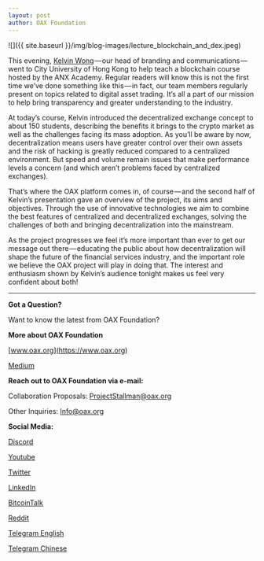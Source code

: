 ```yaml
---
layout: post
author: OAX Foundation
---
```

![]({{ site.baseurl }}/img/blog-images/lecture_blockchain_and_dex.jpeg)

This evening, [Kelvin Wong](https://www.linkedin.com/in/kelvin-wong-90aa002/) — our head of branding and communications — went to City University of Hong Kong to help teach a blockchain course hosted by the ANX Academy. Regular readers will know this is not the first time we’ve done something like this — in fact, our team members regularly present on topics related to digital asset trading. It’s all a part of our mission to help bring transparency and greater understanding to the industry.

At today’s course, Kelvin introduced the decentralized exchange concept to about 150 students, describing the benefits it brings to the crypto market as well as the challenges facing its mass adoption. As you’ll be aware by now, decentralization means users have greater control over their own assets and the risk of hacking is greatly reduced compared to a centralized environment. But speed and volume remain issues that make performance levels a concern (and which aren’t problems faced by centralized exchanges).

That’s where the OAX platform comes in, of course — and the second half of Kelvin’s presentation gave an overview of the project, its aims and objectives. Through the use of innovative technologies we aim to combine the best features of centralized and decentralized exchanges, solving the challenges of both and bringing decentralization into the mainstream.

As the project progresses we feel it’s more important than ever to get our message out there — educating the public about how decentralization will shape the future of the financial services industry, and the important role we believe the OAX project will play in doing that. The interest and enthusiasm shown by Kelvin’s audience tonight makes us feel very confident about both!

---

**Got a Question?**

Want to know the latest from OAX Foundation?

**More about OAX Foundation**

[www.oax.org](https://www.oax.org)

[Medium](https://medium.com/@OAX_Foundation)  
  

**Reach out to OAX Foundation via e-mail:**

Collaboration Proposals: [ProjectStallman@oax.org](ProjectStallman@oax.org)

Other Inquiries: [Info@oax.org](Info@oax.org)

**Social Media:**

[Discord](https://discordapp.com/invite/ZH5YHkb)

[Youtube](https://bit.ly/2Bvsk73)

[Twitter](https://twitter.com/OAX_Foundation)

[LinkedIn](https://www.linkedin.com/company/oax-foundation/)

[BitcoinTalk](http://bitcointalk.org/index.php?topic=1943946)

[Reddit](https://www.reddit.com/r/OpenANX/)

[Telegram English](https://t.me/openanxteam)

[Telegram Chinese](https://t.me/oax_cn)